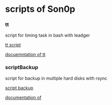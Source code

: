 # scripts of Son0p

### tt 
script for timing task in bash with leadger 

[tt script](https://github.com/jero98772/scriptson0p/blob/main/bash/tt)

[docuemntation of tt](https://github.com/jero98772/scriptson0p/blob/main/bash/ttDocu.md)

### scriptBackup

script for backup in multiple hard disks with rsync

[script backup](https://github.com/jero98772/scriptson0p/blob/main/bash/scriptBackup)

[documentation of ](https://github.com/jero98772/scriptson0p/blob/main/bash/scriptBackupDocu.md)
